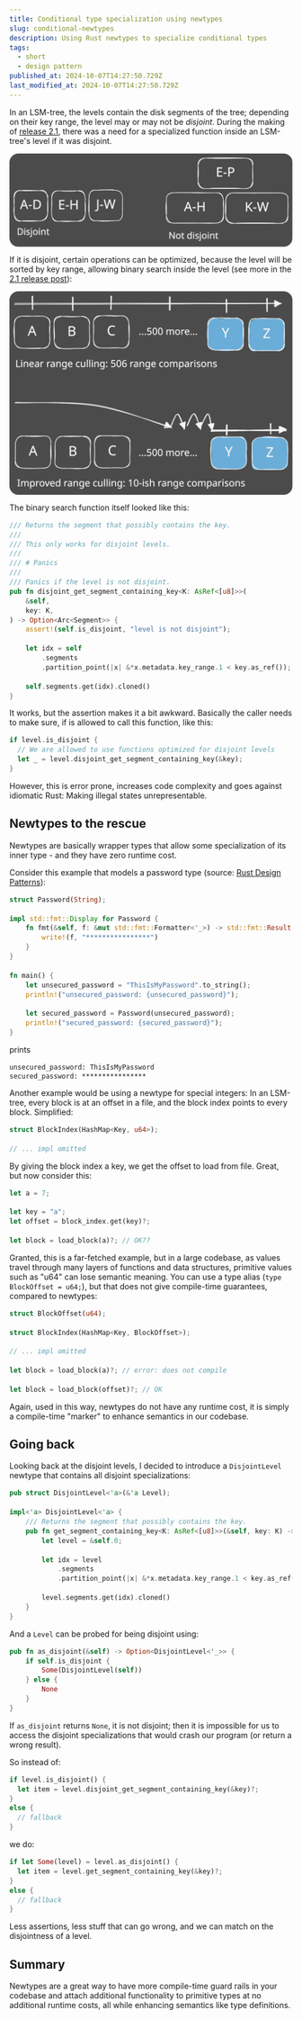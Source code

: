 ```yaml
---
title: Conditional type specialization using newtypes
slug: conditional-newtypes
description: Using Rust newtypes to specialize conditional types
tags:
  - short
  - design pattern
published_at: 2024-10-07T14:27:50.729Z
last_modified_at: 2024-10-07T14:27:50.729Z
---
```


In an LSM-tree, the levels contain the disk segments of the tree; depending on their key range, the level may or may not be _disjoint_.
During the making of [release 2.1](/post/fjall-2-1), there was a need for a specialized function inside an LSM-tree's level if it was disjoint.

<div style="margin-top: 10px; width: 100%; display: flex; justify-content: center">
  <img style="border-radius: 16px; max-height: 400px" src="/media/posts/newtype-special/disjoint_non_disjoint.svg" />
</div>

If it is disjoint, certain operations can be optimized, because the level will be sorted by key range, allowing binary search inside the level (see more in the [2.1 release post](/post/fjall-2-1)):

<div style="margin-top: 10px; width: 100%; display: flex; justify-content: center">
  <img style="border-radius: 16px; max-height: 400px" src="/media/posts/fjall-21/range_culling_compare.svg" />
</div>

The binary search function itself looked like this:

```rs
/// Returns the segment that possibly contains the key.
///
/// This only works for disjoint levels.
///
/// # Panics
///
/// Panics if the level is not disjoint.
pub fn disjoint_get_segment_containing_key<K: AsRef<[u8]>>(
    &self,
    key: K,
) -> Option<Arc<Segment>> {
    assert!(self.is_disjoint, "level is not disjoint");

    let idx = self
        .segments
        .partition_point(|x| &*x.metadata.key_range.1 < key.as_ref());

    self.segments.get(idx).cloned()
}
```

It works, but the assertion makes it a bit awkward.
Basically the caller needs to make sure, if is allowed to call this function, like this:

```rs
if level.is_disjoint {
  // We are allowed to use functions optimized for disjoint levels
  let _ = level.disjoint_get_segment_containing_key(&key);
}
```

However, this is error prone, increases code complexity and goes against idiomatic Rust: Making illegal states unrepresentable.

## Newtypes to the rescue

Newtypes are basically wrapper types that allow some specialization of its inner type - and they have zero runtime cost.

Consider this example that models a password type (source: [Rust Design Patterns](https://rust-unofficial.github.io/patterns/patterns/behavioural/newtype.html)):

```rs
struct Password(String);

impl std::fmt::Display for Password {
    fn fmt(&self, f: &mut std::fmt::Formatter<'_>) -> std::fmt::Result {
        write!(f, "****************")
    }
}

fn main() {
    let unsecured_password = "ThisIsMyPassword".to_string();
    println!("unsecured_password: {unsecured_password}");

    let secured_password = Password(unsecured_password);
    println!("secured_password: {secured_password}");
}
```

prints

```
unsecured_password: ThisIsMyPassword
secured_password: ****************
```

Another example would be using a newtype for special integers:
In an LSM-tree, every block is at an offset in a file, and the block index points to every block. Simplified:

```rs
struct BlockIndex(HashMap<Key, u64>);

// ... impl omitted
```

By giving the block index a key, we get the offset to load from file.
Great, but now consider this:

```rs
let a = 7;

let key = "a";
let offset = block_index.get(key)?;

let block = load_block(a)?; // OK??
```

Granted, this is a far-fetched example, but in a large codebase, as values travel through many layers of functions and data structures, primitive values such as "u64" can lose semantic meaning.
You can use a type alias (`type BlockOffset = u64;`), but that does not give compile-time guarantees, compared to newtypes:

```rs
struct BlockOffset(u64);

struct BlockIndex(HashMap<Key, BlockOffset>);

// ... impl omitted

let block = load_block(a)?; // error: does not compile

let block = load_block(offset)?; // OK
```

Again, used in this way, newtypes do not have any runtime cost, it is simply a compile-time "marker" to enhance semantics in our codebase.

## Going back

Looking back at the disjoint levels, I decided to introduce a `DisjointLevel` newtype that contains all disjoint specializations:

```rs
pub struct DisjointLevel<'a>(&'a Level);

impl<'a> DisjointLevel<'a> {
    /// Returns the segment that possibly contains the key.
    pub fn get_segment_containing_key<K: AsRef<[u8]>>(&self, key: K) -> Option<Arc<Segment>> {
        let level = &self.0;

        let idx = level
            .segments
            .partition_point(|x| &*x.metadata.key_range.1 < key.as_ref());

        level.segments.get(idx).cloned()
    }
}
```

And a `Level` can be probed for being disjoint using:

```rs
pub fn as_disjoint(&self) -> Option<DisjointLevel<'_>> {
    if self.is_disjoint {
        Some(DisjointLevel(self))
    } else {
        None
    }
}
```

If `as_disjoint` returns `None`, it is not disjoint; then it is impossible for us to access the disjoint specializations that would crash our program (or return a wrong result).

So instead of:

```rs
if level.is_disjoint() {
  let item = level.disjoint_get_segment_containing_key(&key)?;
}
else {
  // fallback
}
```

we do:

```rs
if let Some(level) = level.as_disjoint() {
  let item = level.get_segment_containing_key(&key)?;
}
else {
  // fallback
}
```

Less assertions, less stuff that can go wrong, and we can match on the disjointness of a level.

## Summary

Newtypes are a great way to have more compile-time guard rails in your codebase and attach additional functionality to primitive types at no additional runtime costs, all while enhancing semantics like type definitions.
